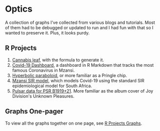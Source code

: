 # Optics
A collection of graphs I've collected from various blogs and tutorials. Most of them had to be debugged or updated to run and I had fun with that so I wanted to preserve it. Plus, it looks purdy.

## R Projects
1. [Cannabis leaf](https://github.com/DevilEars/Optics/tree/master/R_Projects/Cannabis), with the formula to generate it.
1. [Covid-19 Dashboard](https://rpubs.com/devilears/covid-19-mzansi), a dashboard in R Markdown that tracks the most famous Coronavirus in Mzansi.
1. [Hyperbolic paraboloid](https://github.com/DevilEars/Optics/tree/master/R_Projects/Pringle), or more familiar as a Pringle chip.
1. [Mzansi SIR model](https://github.com/DevilEars/Optics/tree/master/R_Projects/MzansiSIR), which models Covid-19 using the standard SIR epidemiological model for South Africa.
1. [Pulsar data for PSR B1919+21](https://github.com/DevilEars/Optics/tree/master/R_Projects/Pulsar). More familiar as the album cover of Joy Division's Unknown Pleasures.

## Graphs One-pager
To view all the graphs together on one page, see [R Projects Graphs](./GraphsOnePager.md).